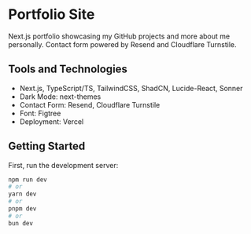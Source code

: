 # Portfolio Site

Next.js portfolio showcasing my GitHub projects and more about me personally. Contact form powered by Resend and Cloudflare Turnstile.

## Tools and Technologies

- Next.js, TypeScript/TS, TailwindCSS, ShadCN, Lucide-React, Sonner
- Dark Mode: next-themes
- Contact Form: Resend, Cloudflare Turnstile
- Font: Figtree
- Deployment: Vercel

## Getting Started

First, run the development server:

```bash
npm run dev
# or
yarn dev
# or
pnpm dev
# or
bun dev
```
